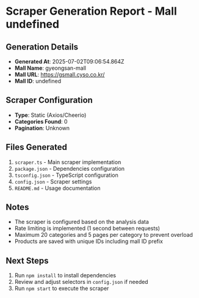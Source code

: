 # Scraper Generation Report - Mall undefined

## Generation Details
- **Generated At**: 2025-07-02T09:06:54.864Z
- **Mall Name**: gyeongsan-mall
- **Mall URL**: https://gsmall.cyso.co.kr/
- **Mall ID**: undefined

## Scraper Configuration
- **Type**: Static (Axios/Cheerio)
- **Categories Found**: 0
- **Pagination**: Unknown

## Files Generated
1. `scraper.ts` - Main scraper implementation
2. `package.json` - Dependencies configuration
3. `tsconfig.json` - TypeScript configuration
4. `config.json` - Scraper settings
5. `README.md` - Usage documentation

## Notes
- The scraper is configured based on the analysis data
- Rate limiting is implemented (1 second between requests)
- Maximum 20 categories and 5 pages per category to prevent overload
- Products are saved with unique IDs including mall ID prefix

## Next Steps
1. Run `npm install` to install dependencies
2. Review and adjust selectors in `config.json` if needed
3. Run `npm start` to execute the scraper
